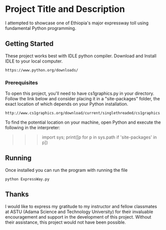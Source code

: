 # Project Title and Description

I attempted to showcase one of Ethiopia's major expressway toll using fundamental Python programming.

## Getting Started

These project works best with IDLE python compiler. 
Download and Install IDLE to your local computer.

```
https://www.python.org/downloads/
``` 

### Prerequisites

To open this project, you'll need to have cs1graphics.py in your directory. 
Follow the link below and consider placing it in a "site-packages" folder, the exact location of which depends on your Python installation. 

```
http://www.cs1graphics.org/download/current/singlethreaded/cs1graphics.py
```

To find the potential location on your machine, open Python and execute the following in the interpreter:

>>> import sys; print([p for p in sys.path if 'site-packages' in p])


## Running
Once installed you can run the program with running the file

```
python ExpressWay.py
```


## Thanks

I would like to express my gratitude to my instructor and fellow classmates at ASTU (Adama Science and Technology University) for their invaluable encouragement and support in the development of this project. Without their assistance, this project would not have been possible.
